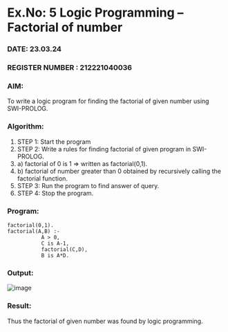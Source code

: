 # Ex.No: 5   Logic Programming – Factorial of number   
### DATE: 23.03.24                                                                          
### REGISTER NUMBER : 212221040036
### AIM: 
To  write  a logic program for finding the factorial of given number using SWI-PROLOG. 
### Algorithm:
1. STEP 1: Start the program
2. STEP 2:  Write a rules for finding factorial of given program in SWI-PROLOG.
3.   a)	factorial of 0 is 1 => written as factorial(0,1).
4.   b)	factorial of number greater than 0 obtained by recursively calling the factorial    function.
5. STEP 3: Run the program  to find answer of  query.
6. STEP 4: Stop the program.

### Program:

```
factorial(0,1).
factorial(A,B) :-  
           A > 0, 
           C is A-1,
           factorial(C,D),
           B is A*D.
```



### Output:
![image](https://github.com/devanandan07/AI_Lab_2023-24/assets/145025017/2e76185d-20a8-47e6-977e-a7ed8441cf3f)



### Result:
Thus the factorial of given number was found by logic programming. 
